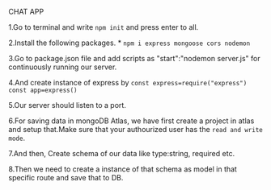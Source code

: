 CHAT APP

1.Go to terminal and write `npm init` and press enter to all.

2.Install the following packages. \* `npm i express mongoose cors nodemon`

3.Go to package.json file and add scripts as "start":"nodemon server.js" for
continuously running our server.

4.And create instance of express by `const express=require("express")` `const app=express()`

5.Our server should listen to a port.

6.For saving data in mongoDB Atlas, we have first create a project in atlas and setup that.Make sure that your authourized user has the `read and write mode`.

7.And then, Create schema of our data like type:string, required etc.

8.Then we need to create a instance of that schema as model in that specific route and save that to DB.
